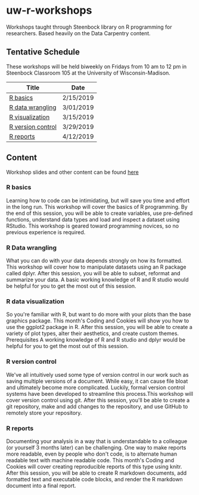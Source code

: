 # uw-r-workshops
Workshops taught through Steenbock library on R programming for researchers. Based heavily on the Data Carpentry content.

## Tentative Schedule
These workshops will be held biweekly on Fridays from 10 am to 12 pm in Steenbock Classroom 105 at the University of Wisconsin-Madison. 

Title | Date
------|-------------------------------
[R basics](https://researchguides.library.wisc.edu/R/basics)|2/15/2019
[R data wrangling](https://researchguides.library.wisc.edu/R/tidyverse)|3/01/2019
[R visualization](https://researchguides.library.wisc.edu/R/tidyverse)|3/15/2019
[R version control](https://researchguides.library.wisc.edu/R/tidyverse)|3/29/2019
[R reports](https://researchguides.library.wisc.edu/R/tidyverse)|4/12/2019

## Content
Workshop slides and other content can be found [here](https://researchguides.library.wisc.edu/R)

### R basics

Learning how to code can be intimidating, but will save you time and effort in the long run. This workshop will cover the basics of R programming. By the end of this session, you will be able to create variables, use pre-defined functions, understand data types and load and inspect a dataset using RStudio. This workshop is geared toward programming novices, so no previous experience is required. 

### R Data wrangling

What you can do with your data depends strongly on how its formatted. This workshop will cover how to manipulate datasets using an R package called dplyr. After this session, you will be able to subset, reformat and summarize your data. A basic working knowledge of R and R studio would be helpful for you to get the most out of this session.

### R data visualization

So you're familiar with R, but want to do more with your plots than the base graphics package. This month's Coding and Cookies will show you how to use the ggplot2 package in R. After this session, you will be able to create a variety of plot types, alter their aesthetics, and create custom themes.
Prerequisites	A working knowledge of R and R studio and dplyr would be helpful for you to get the most out of this session.

### R version control

We've all intuitively used some type of version control in our work such as saving multiple versions of a document. While easy, it can cause file bloat and ultimately become more complicated. Luckily, formal version control systems have been developed to streamline this process.This workshop will cover version control using git. After this session, you'll be able to create a git repository, make and add changes to the repository, and use GitHub to remotely store your repository.

### R reports

Documenting your analysis in a way that is understandable to a colleague (or yourself 3 months later) can be challenging. One way to make reports more readable, even by people who don't code, is to alternate human readable text with machine readable code. This month's Coding and Cookies will cover creating reproducible reports of this type using knitr. After this session, you will be able to create R markdown documents, add formatted text and executable code blocks, and render the R markdown document into a final report.



